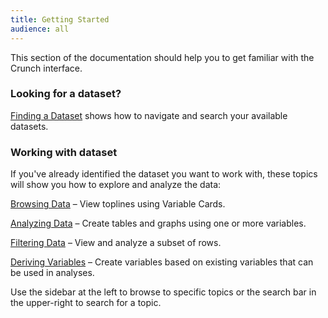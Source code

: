 ```yaml
---
title: Getting Started
audience: all
---
```


This section of the documentation should help you to get familiar with the Crunch interface.

### Looking for a dataset?

[Finding a Dataset](crunch_selecting-a-dataset.html) shows how to navigate and search your available datasets.

### Working with dataset

If you've already identified the dataset you want to work with, these topics will show you how to explore and analyze the data:

[Browsing Data](crunch_browsing.html) – View toplines using Variable Cards.

[Analyzing Data](crunch_analyzing-data.html) – Create tables and graphs using one or more variables.

[Filtering Data](crunch_filtering-data.html) – View and analyze a subset of rows.

[Deriving Variables](crunch_creating-variables.html) – Create variables based on existing variables that can be used in analyses.

Use the sidebar at the left to browse to specific topics or the search bar in the upper-right to search for a topic.

